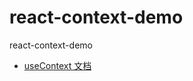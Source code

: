 # react-context-demo
react-context-demo
- [useContext 文档](https://react.docschina.org/docs/hooks-reference.html#usereducer)

